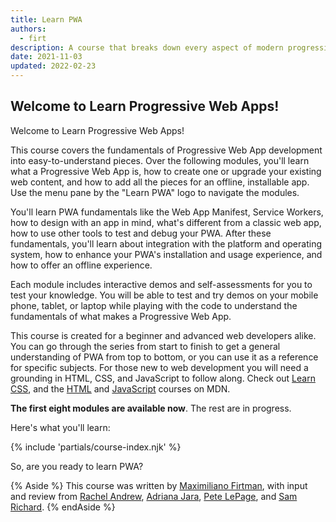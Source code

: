 ```yaml
---
title: Learn PWA
authors:
  - firt
description: A course that breaks down every aspect of modern progressive web app development.
date: 2021-11-03
updated: 2022-02-23
---
```


## Welcome to Learn Progressive Web Apps!

Welcome to Learn Progressive Web Apps!

This course covers the fundamentals of Progressive Web App development into easy-to-understand pieces. 
Over the following modules, you'll learn what a Progressive Web App is, 
how to create one or upgrade your existing web content, 
and how to add all the pieces for an offline, installable app. 
Use the menu pane by the "Learn PWA" logo to navigate the modules.

You'll learn PWA fundamentals like the Web App Manifest, 
Service Workers, how to design with an app in mind, 
what's different from a classic web app, 
how to use other tools to test and debug your PWA. 
After these fundamentals, you'll learn about integration with the platform and operating system, 
how to enhance your PWA's installation and usage experience, and how to offer an offline experience.

Each module includes interactive demos and self-assessments for you to test your knowledge. 
You will be able to test and try demos on your mobile phone, tablet, 
or laptop while playing with the code to understand the fundamentals of what makes a Progressive Web App.

This course is created for a beginner and advanced web developers alike. 
You can go through the series from start to finish to get a general understanding of PWA from top to bottom, 
or you can use it as a reference for specific subjects. 
For those new to web development you will need a grounding in HTML, CSS, and JavaScript to follow along. 
Check out [Learn CSS](/learn/css), and the 
[HTML](https://developer.mozilla.org/docs/Learn/HTML) and 
[JavaScript](https://developer.mozilla.org/docs/Learn/JavaScript) courses on MDN.

**The first eight modules are available now**. The rest are in progress.

Here's what you'll learn:

{% include 'partials/course-index.njk' %}

So, are you ready to learn PWA? 

{% Aside %}
This course was written by [Maximiliano Firtman](https://twitter.com/firt), with input and review from [Rachel Andrew](https://twitter.com/rachelandrew), [Adriana Jara](https://twitter.com/tropicadri), [Pete LePage](https://twitter.com/petele), and [Sam Richard](https://twitter.com/snugug).
{% endAside %}
